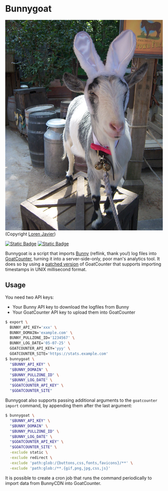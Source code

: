 # Bunnygoat

![bunnygoat](.README.md/bunnygoat.jpg)\
(Copyright [Loren Javier](https://www.flickr.com/photos/lorenjavier/3449805786))

[![Static Badge](https://img.shields.io/badge/Donate-Support_this_Project-orange?style=for-the-badge&logo=buymeacoffee&logoColor=%23ffffff&labelColor=%23333&link=https%3A%2F%2Fxn--gckvb8fzb.com%2Fsupport%2F)](https://xn--gckvb8fzb.com/support/) [![Static Badge](https://img.shields.io/badge/Join_on_Matrix-green?style=for-the-badge&logo=element&logoColor=%23ffffff&label=Chat&labelColor=%23333&color=%230DBD8B&link=https%3A%2F%2Fmatrix.to%2F%23%2F%2521PHlbgZTdrhjkCJrfVY%253Amatrix.org)](https://matrix.to/#/%21PHlbgZTdrhjkCJrfVY%3Amatrix.org)


Bunnygoat is a script that imports [Bunny](https://bunny.net?ref=mcdwaycxf4)
(reflink, thank you!) log files into
[GoatCounter](https://github.com/arp242/goatcounter), turning it into a
server-side-only, poor man's analytics tool. It does so by using a
[patched version](https://github.com/arp242/goatcounter/pull/798) of GoatCounter
that supports importing timestamps in UNIX millisecond format.

## Usage

You need two API keys:

- Your Bunny API key to download the logfiles from Bunny
- Your GoatCounter API key to upload them into GoatCounter

```sh
$ export \
  BUNNY_API_KEY='xxx' \
  BUNNY_DOMAIN='example.com' \
  BUNNY_PULLZONE_ID='1234567' \
  BUNNY_LOG_DATE='05-07-25' \
  GOATCOUNTER_API_KEY='yyy' \
  GOATCOUNTER_SITE='https://stats.example.com'
$ bunnygoat \
  "$BUNNY_API_KEY" \
  "$BUNNY_DOMAIN" \
  "$BUNNY_PULLZONE_ID" \
  "$BUNNY_LOG_DATE" \
  "$GOATCOUNTER_API_KEY" \
  "$GOATCOUNTER_SITE"
```

Bunnygoat also supports passing additional arguments to the `goatcounter import`
command, by appending them after the last argument:

```sh
$ bunnygoat \
  "$BUNNY_API_KEY" \
  "$BUNNY_DOMAIN" \
  "$BUNNY_PULLZONE_ID" \
  "$BUNNY_LOG_DATE" \
  "$GOATCOUNTER_API_KEY" \
  "$GOATCOUNTER_SITE" \
  -exclude static \
  -exclude redirect \
  -exclude 'path:glob:/{buttons,css,fonts,favicons}/**' \
  -exclude 'path:glob:/**.{gif,png,jpg,css,js}'
```

It is possible to create a cron job that runs the command periodically to import
data from BunnyCDN into GoatCounter.
